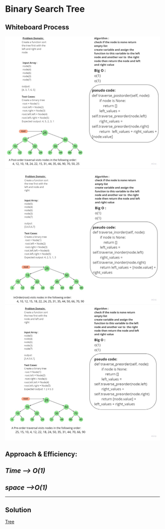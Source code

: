 # Binary Search Tree

## Whiteboard Process

![Class 13](../post-order.jpg)
![Class 13](../In-order.jpg)
![Class 13](../pre-order.jpg)

## Approach & Efficiency:
***Time --> O(1)*** 
---

***space -->O(1)*** 
---

---

## Solution

[Tree](./bts_tree.py)